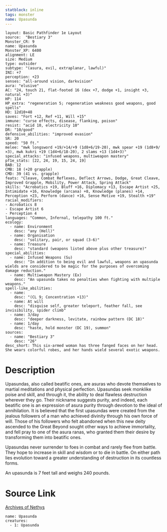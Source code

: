 ```yaml
---
statblock: inline
tags: monster
name: Upasunda
---
```

```statblock
layout: Basic Pathfinder 1e Layout
source:  "Bestiary 3"
Monster_CR: 9
name: Upasunda
Monster_XP: 6400
alignment: LE
size: Medium
type: outsider
subtype: "(asura, evil, extraplanar, lawful)"
INI: +7
perception: +23
senses: "all-around vision, darkvision"
aura: "elusive"
AC: "24, touch 21, flat-footed 16 (dex +7, dodge +1, insight +3, natural +3)"
HP: 114
HP_extra: "regeneration 5; regeneration weakness good weapons, good spells"
HD: 12d10+48
saves: "Fort +12, Ref +11, Will +15"
immune: "curse effects, disease, flanking, poison"
resist: "acid 10, electricity 10"
DR: "10/good"
defensive_abilities: "improved evasion"
SR: 20
speed: "50 ft."
melee: "mwk longsword +19/+14/+9 (1d8+6/19-20), mwk spear +19 (1d8+9/×3), mwk kukri +19 (1d4+6/18-20), 2 slams +13 (1d4+3)"
special_attacks: "infused weapons, multiweapon mastery"
pf1e_stats: [22, 24, 19, 15, 24, 19]
BAB: 12
CMB: 18 (+20 grapple)
CMD: 39 (41 vs. grapple)
feats: "Cleave, Combat Reflexes, Deflect Arrows, Dodge, Great Cleave, Improved Grapple, Mobility, Power Attack, Spring Attack"
skills: "Acrobatics +19, Bluff +16, Diplomacy +13, Escape Artist +25, Intimidate +16, Knowledge (arcana) +8, Knowledge (planes) +14, Perception +23, Perform (dance) +16, Sense Motive +19, Stealth +19"
racial_modifiers:
- Acrobatics 8
- Escape Artist 6
- Perception 4
languages: "Common, Infernal, telepathy 100 ft."
ecology:
  - name: Environment
    desc: "any (Hell)"
  - name: Organisation
    desc: "solitary, pair, or squad (3-6)"
  - name: Treasure
    desc: "standard (weapons listed above plus other treasure)"
special_abilities:
  - name: Infused Weapons (Su)
    desc: "In addition to being evil and lawful, weapons an upasunda wields are considered to be magic for the purposes of overcoming damage reduction."
  - name: Multiweapon Mastery (Ex)
    desc: "An upasunda takes no penalties when fighting with multiple weapons."
spell-like_abilities:
  - name:
    desc: "(CL 9; Concentration +13)"
  - name: At will
    desc: "disguise self, greater teleport, feather fall, see invisibility, spider climb"
  - name: 3/day
    desc: "deeper darkness, levitate, rainbow pattern (DC 18)"
  - name: 1/day
    desc: "haste, hold monster (DC 19), summon"
sources:
  - name: "Bestiary 3"
    desc: "26"
desc_short: This six-armed woman has three fanged faces on her head. She wears colorful robes, and her hands wield several exotic weapons.
```
# Description
Upasundas, also called beatific ones, are asuras who devote themselves to martial meditations and physical perfection. Upasundas seek monklike poise and skill, and through it, the ability to deal flawless destruction wherever they go. Their nickname suggests purity, and indeed, each beatific one is an expression of asura purity through devotion to the ideal of annihilation. It is believed that the first upasundas were created from the jealous followers of a man who achieved divinity through his own force of will. Those of his followers who felt abandoned when this new deity ascended to the Great Beyond sought other ways to achieve immortality, and fell pray to one of the asura ranas, who granted them their desire by transforming them into beatific ones.

Upasundas never surrender to foes in combat and rarely flee from battle. They hope to increase in skill and wisdom or to die in battle. On either path lies evolution toward a greater understanding of destruction in its countless forms.

An upasunda is 7 feet tall and weighs 240 pounds.
# Source Link
[Archives of Nethys](https://aonprd.com/MonsterDisplay.aspx?ItemName=Upasunda)
```encounter-table
name: Upasunda
creatures:
  - 1: Upasunda
```
